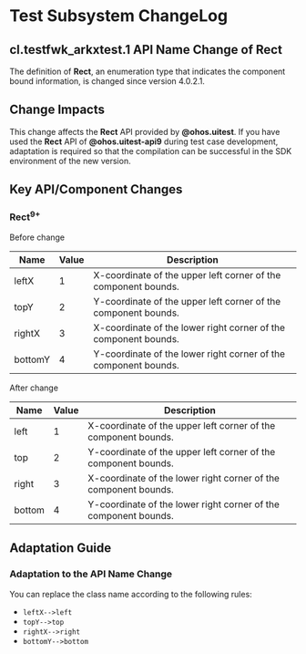 # Test Subsystem ChangeLog

## cl.testfwk_arkxtest.1 API Name Change of Rect

The definition of **Rect**, an enumeration type that indicates the component bound information, is changed since version 4.0.2.1.

## Change Impacts

This change affects the **Rect** API provided by **@ohos.uitest**. If you have used the **Rect** API of **@ohos.uitest-api9** during test case development, adaptation is required so that the compilation can be successful in the SDK environment of the new version.

## Key API/Component Changes

### Rect<sup>9+</sup>

Before change

| Name   | Value  | Description                     |
| ------- | ---- | ------------------------- |
| leftX   | 1    | X-coordinate of the upper left corner of the component bounds.|
| topY    | 2    | Y-coordinate of the upper left corner of the component bounds.|
| rightX  | 3    | X-coordinate of the lower right corner of the component bounds.|
| bottomY | 4    | Y-coordinate of the lower right corner of the component bounds.|

After change

| Name  | Value  | Description                     |
| ------ | ---- | ------------------------- |
| left   | 1    | X-coordinate of the upper left corner of the component bounds.|
| top    | 2    | Y-coordinate of the upper left corner of the component bounds.|
| right  | 3    | X-coordinate of the lower right corner of the component bounds.|
| bottom | 4    | Y-coordinate of the lower right corner of the component bounds.|

## Adaptation Guide

### Adaptation to the API Name Change

You can replace the class name according to the following rules:

- `leftX-->left`
- `topY-->top`
- `rightX-->right`
- `bottomY-->bottom`
